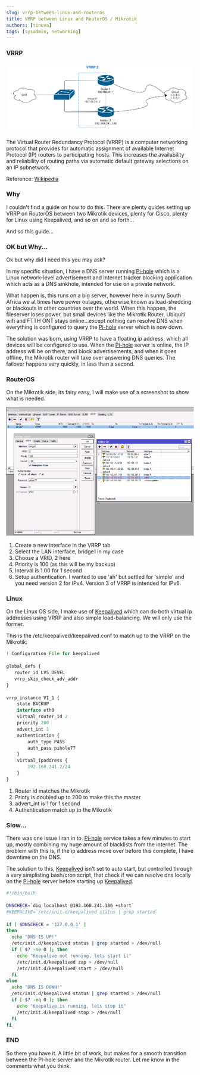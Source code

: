 ```yaml
---
slug: vrrp-between-linux-and-routeros
title: VRRP between Linux and RouterOS / Mikrotik
authors: [tinuva]
tags: [sysadmin, networking]
---
```


### VRRP

![VRRP](./vrrp.png)

The Virtual Router Redundancy Protocol (VRRP) is a computer networking protocol that provides for automatic assignment of available Internet Protocol (IP) routers to participating hosts. This increases the availability and reliability of routing paths via automatic default gateway selections on an IP subnetwork. 

Reference: [Wikipedia](https://en.wikipedia.org/wiki/Virtual_Router_Redundancy_Protocol)

### Why

I couldn't find a guide on how to do this. There are plenty guides setting up VRRP on RouterOS between two Mikrotik devices, plenty for Cisco, plenty for Linux using Keepalived, and so on and so forth...

And so this guide...

### OK but Why...

Ok but why did I need this you may ask?

In my specific situation, I have a DNS server running [Pi-hole](https://pi-hole.net) which is a Linux network-level advertisement and Internet tracker blocking application which acts as a DNS sinkhole, intended for use on a private network.

What happen is, this runs on a big server, however here in sunny South Africa we at times have power outages, otherwise known as load-shedding or blackouts in other countries over the world. When this happen, the fileserver loses power, but small devices like the Mikrotik Router, Ubiquiti wifi and FTTH ONT stays online...except nothing can resolve DNS when everything is configured to query the [Pi-hole](https://pi-hole.net) server which is now down.

The solution was born, using VRRP to have a floating ip address, which all devices will be configured to use. When the [Pi-hole](https://pi-hole.net) server is online, the IP address will be on there, and block advertisements, and when it goes offline, the Mikrotik router will take over answering DNS queries. The failover happens very quickly, in less than a second.


### RouterOS

On the Mikrotik side, its fairy easy, I will make use of a screenshot to show what is needed.

![WINBOX](./routeros-vrrp.png)

1. Create a new interface in the VRRP tab
2. Select the LAN interface, bridge1 in my case
3. Choose a VRID, 2 here
4. Priority is 100 (as this will be my backup)
5. Interval is 1.00 for 1 second
6. Setup authentication. I wanted to use 'ah' but settled for 'simple' and you need version 2 for IPv4. Version 3 of VRRP is intended for IPv6.


### Linux

On the Linux OS side, I make use of [Keepalived](https://www.keepalived.org) which can do both virtual ip addresses using VRRP and also simple load-balancing. We will only use the former.

This is the /etc/keepalived/keepalived.conf to match up to the VRRP on the Mikrotik:

```javascript
! Configuration File for keepalived

global_defs {
   router_id LVS_DEVEL
   vrrp_skip_check_adv_addr
}

vrrp_instance VI_1 {
    state BACKUP
    interface eth0
    virtual_router_id 2
    priority 200
    advert_int 1
    authentication {
        auth_type PASS
        auth_pass pihole77
    }
    virtual_ipaddress {
        192.168.241.2/24
    }
}
```

1. Router id matches the Mikrotik
2. Prioty is doubled up to 200 to make this the master
3. advert_int is 1 for 1 second
4. Authentication match up to the Mikrotik


### Slow...

There was one issue I ran in to. [Pi-hole](https://pi-hole.net) service takes a few minutes to start up, mostly combining my huge amount of blacklists from the internet. The problem with this is, if the ip address move over before this complete, I have downtime on the DNS.

The solution to this, [Keepalived](https://www.keepalived.org) isn't set to auto start, but controlled through a very simplisting bash/cron script, that check if we can resolve dns locally on the [Pi-hole](https://pi-hole.net) server before starting up [Keepalived](https://www.keepalived.org).

```bash
#!/bin/bash

DNSCHECK=`dig localhost @192.168.241.186 +short`
#KEEPALIVE=`/etc/init.d/keepalived status | grep started`

if [ $DNSCHECK = '127.0.0.1' ]
then
  echo "DNS IS UP!"
  /etc/init.d/keepalived status | grep started > /dev/null
  if [ $? -ne 0 ]; then
    echo "Keepalive not running, lets start it"
    /etc/init.d/keepalived zap > /dev/null
    /etc/init.d/keepalived start > /dev/null
  fi
else
  echo "DNS IS DOWN!"
  /etc/init.d/keepalived status | grep started > /dev/null
  if [ $? -eq 0 ]; then
    echo "Keepalive is running, lets stop it"
    /etc/init.d/keepalived stop > /dev/null
  fi
fi
```


### END

So there you have it. A little bit of work, but makes for a smooth transition between the Pi-hole server and the Mikrotik router. Let me know in the comments what you think.

